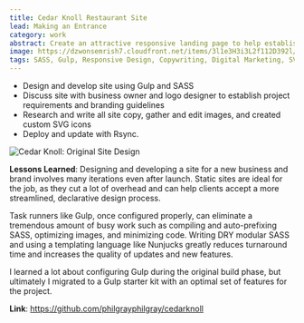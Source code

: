 ```yaml
---
title: Cedar Knoll Restaurant Site
lead: Making an Entrance
category: work
abstract: Create an attractive responsive landing page to help establish a new restaurant's brand and online presence.
image: https://dzwonsemrish7.cloudfront.net/items/3l1e3H3i3L2f112D392l/%5Be7abeed79108311a7bf9b3b91ee1e977%5D_ck.png?v=6060980b
tags: SASS, Gulp, Responsive Design, Copywriting, Digital Marketing, SVG
---
```


- Design and develop site using Gulp and SASS
- Discuss site with business owner and logo designer to establish project requirements and branding guidelines
- Research and write all site copy, gather and edit images, and created custom SVG icons
- Deploy and update with Rsync.

![Cedar Knoll: Original Site Design](https://d3sezit9y3vl9o.cloudfront.net/thepg/screens/ckscreen.gif)

**Lessons Learned**: Designing and developing a site for a new business and brand involves many iterations even after launch. Static sites are ideal for the job, as they cut a lot of overhead and can help clients accept a more streamlined, declarative design process.

Task runners like Gulp, once configured properly, can eliminate a tremendous amount of busy work such as compiling and auto-prefixing SASS, optimizing images, and minimizing code. Writing DRY modular SASS and using a templating language like Nunjucks greatly reduces turnaround time and increases the quality of updates and new features.

I learned a lot about configuring Gulp during the original build phase, but ultimately I migrated to a Gulp starter kit with an optimal set of features for the project.

**Link**: https://github.com/philgrayphilgray/cedarknoll
